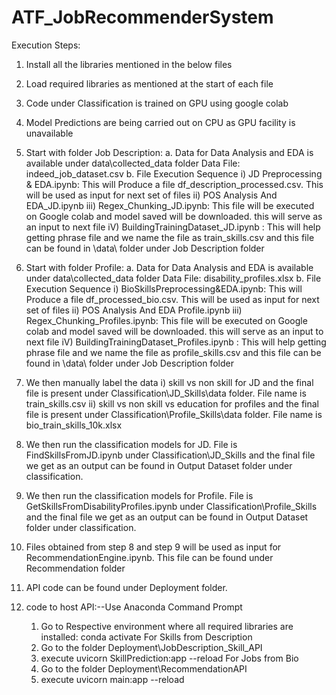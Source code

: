 # ATF_JobRecommenderSystem

Execution Steps:
1. Install all the libraries mentioned in the below files
2. Load required libraries as mentioned at the start of each file
3. Code under Classification is trained on GPU using google colab
4. Model Predictions are being carried out on CPU as GPU facility is unavailable


5. Start with folder Job Description:
	a. Data for Data Analysis and EDA is available under data\collected_data folder
	Data File: indeed_job_dataset.csv
	b. File Execution Sequence
		i) JD Preprocessing & EDA.ipynb: This will Produce a file df_description_processed.csv. This will be used as input for next set of files
		ii) POS Analysis And EDA_JD.ipynb
		iii) Regex_Chunking_JD.ipynb: This file will be executed on Google colab and model saved will be downloaded. this will serve as an input to next file
		iV) BuildingTrainingDataset_JD.ipynb : This will help getting phrase file and we name the file as train_skills.csv and this file can be found in \data\ folder under Job Description folder
	

6. Start with folder Profile: 
	a. Data for Data Analysis and EDA is available under data\collected_data folder
	Data File: disability_profiles.xlsx
	b. File Execution Sequence
		i) BioSkillsPreprocessing&EDA.ipynb: This will Produce a file df_processed_bio.csv. This will be used as input for next set of files
		ii) POS Analysis And EDA Profile.ipynb
		iii) Regex_Chunking_Profiles.ipynb: This file will be executed on Google colab and model saved will be downloaded. this will serve as an input to next file
		iV) BuildingTrainingDataset_Profiles.ipynb : This will help getting phrase file and we name the file as profile_skills.csv and this file can be found in \data\ folder under Job Description folder
	

7. We then manually label the data 
	i) skill vs non skill for JD and the final file is present under Classification\JD_Skills\data folder. File name is train_skills.csv
	ii) skill vs non skill vs education for profiles and the final file is present under Classification\Profile_Skills\data folder. File name is bio_train_skills_10k.xlsx

8. We then run the classification models for JD. File is FindSkillsFromJD.ipynb under Classification\JD_Skills and the final file we get as an output can be found in Output Dataset folder under classification.

9. We then run the classification models for Profile. File is GetSkillsFromDisabilityProfiles.ipynb under Classification\Profile_Skills and the final file we get as an output can be found in Output Dataset folder under classification.

10. Files obtained from step 8 and step 9 will be used as input for RecommendationEngine.ipynb. This file can be found under Recommendation folder

11. API code can be found under Deployment folder.

12. code to host API:--Use Anaconda Command Prompt
	1. Go to Respective environment where all required libraries are installed: conda activate <env name>
	For Skills from Description
	1. Go to the folder Deployment\JobDescription_Skill_API
	2. execute uvicorn SkillPrediction:app --reload
	For Jobs from Bio
	1. Go to the folder Deployment\RecommendationAPI
	2. execute uvicorn main:app --reload
